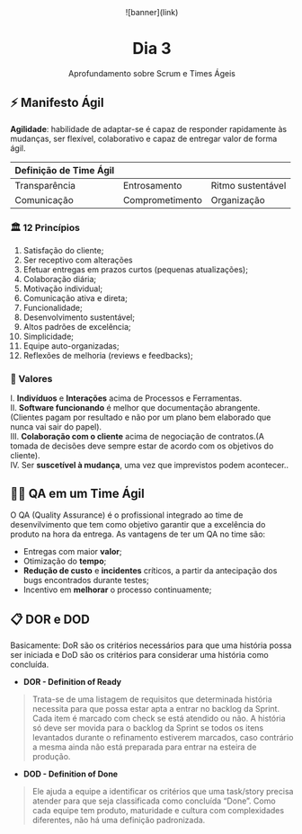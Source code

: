 <div align="center">
    ![banner](link)
    <h1> Dia 3 </h1>
    <p> Aprofundamento sobre Scrum e Times Ágeis </p>
</div>

## ⚡ Manifesto Ágil
**Agilidade**: habilidade de adaptar-se é capaz de responder rapidamente às mudanças, ser flexível, colaborativo e capaz de entregar valor de forma ágil.

|  Definição de Time Ágil  |                 |                   |
|--------------------------|-----------------|-------------------|
|Transparência             |Entrosamento     |Ritmo sustentável  |
|Comunicação               |Comprometimento  |Organização        |

### 🏛️ 12 Princípios
1. Satisfação do cliente;
2. Ser receptivo com alterações
3. Efetuar entregas em prazos curtos (pequenas atualizações);
4. Colaboração diária;
5. Motivação individual;
6. Comunicação ativa e direta;
7. Funcionalidade;
8. Desenvolvimento sustentável;
9. Altos padrões de excelência;
10. Simplicidade;
11. Equipe auto-organizadas;
12. Reflexões de melhoria (reviews e feedbacks);

### 💎 Valores
I.  **Indivíduos** e **Interações** acima de Processos e Ferramentas. <br/>
II. **Software funcionando** é melhor que documentação abrangente. (Clientes pagam por resultado  e não por um plano bem elaborado que nunca vai sair do papel).<br/>
III. **Colaboração com o cliente** acima de negociação de contratos.(A tomada de decisões deve sempre estar de acordo com os objetivos do cliente).<br/>
IV. Ser **suscetível à mudança**, uma vez que imprevistos podem acontecer..<br/>

## 👨‍💻 QA em um Time Ágil
O QA (Quality Assurance) é o profissional integrado ao time de desenvilvimento que  tem como objetivo garantir que a excelência  do produto na hora da entrega. As vantagens de ter um QA no time são:
- Entregas com maior **valor**;
- Otimização do **tempo**;
- **Redução de custo** e **incidentes** críticos, a partir da antecipação dos bugs encontrados durante testes;
- Incentivo em **melhorar** o processo continuamente;

## 📋 DOR e DOD
Basicamente: DoR são os critérios necessários para que uma história possa ser iniciada e DoD são os critérios para considerar uma história como concluída.

* **DOR - Definition of Ready**
>Trata-se de uma listagem de requisitos que determinada história necessita para que possa estar apta a entrar no backlog da Sprint. Cada item é marcado com check se está atendido ou não. A história só deve ser movida para o backlog da Sprint se todos os itens levantados durante o refinamento estiverem marcados, caso contrário a mesma ainda não está preparada para entrar na esteira de produção.

* **DOD - Definition of Done**
>Ele ajuda a equipe a identificar os critérios que uma task/story precisa atender para que seja classificada como concluída “Done”. Como cada equipe tem produto, maturidade e cultura com complexidades diferentes, não há uma definição padronizada. 
